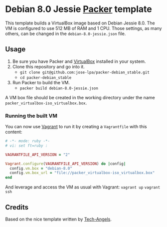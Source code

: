 # Debian 8.0 Jessie [Packer](http://www.packer.io/) template

This template builds a VirtualBox image based on Debian Jessie 8.0. The VM is
configured to use 512 MB of RAM and 1 CPU. Those settings, as many others, can
be changed in the `debian-8.0-jessie.json` file.

## Usage
1. Be sure you have Packer and [VirtualBox](https://www.virtualbox.org/)
installed in your system.
2. Clone this repository and go into it.
    * `git clone git@github.com:jose-lpa/packer-debian_stable.git`
    * `cd packer-debian_stable`
3. Run Packer to build the VM.
    * `packer build debian-8.0-jessie.json`

A VM box file should be created in the working directory under the name
`packer_virtualbox-iso_virtualbox.box`.

### Running the built VM
You can now use [Vagrant](https://www.vagrantup.com/) to run it by creating a
`Vagrantfile` with this content:

```ruby
# -*- mode: ruby -*-
# vi: set ft=ruby :

VAGRANTFILE_API_VERSION = "2"

Vagrant.configure(VAGRANTFILE_API_VERSION) do |config|
  config.vm.box = "debian-8.0"
  config.vm.box_url = "file://packer_virtualbox-iso_virtualbox.box"
end
```

And leverage and access the VM as usual with Vagrant:
    `vagrant up`
    `vagrant ssh`

## Credits
Based on the nice template written by [Tech-Angels](https://github.com/tech-angels/packer-templates).
